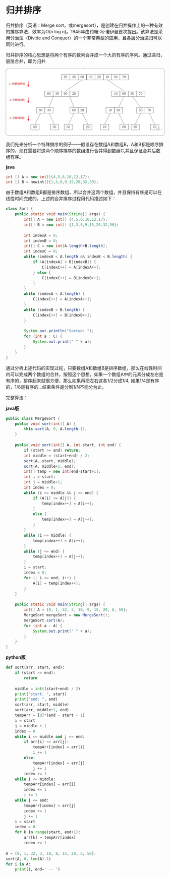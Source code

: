 # 归并排序

归并排序（英语：Merge sort，或mergesort），是创建在归并操作上的一种有效的排序算法，效率为O(n log n)。1945年由约翰·冯·诺伊曼首次提出。该算法是采用分治法（Divide and Conquer）的一个非常典型的应用，且各层分治递归可以同时进行。

归并排序的核心思想是将两个有序的数列合并成一个大的有序的序列。通过递归，层层合并，即为归并.

![](images/3.png)

我们先来分析一个特殊排序的例子——假设存在数组A和数组B，A和B都是顺序排序的，现在需要将这两个顺序排序的数组进行合并得到数组C,并且保证合并后数组有序。

**java**

```java
int [] A = new int[]{4,5,6,10,12,17};
int [] B = newint[]{1,3,8,9,15,20,32,50};
```

由于数组A和数组B都是排序数组，所以合并这两个数组，并且保持有序是可以在线性时间完成的，上述的合并排序过程用代码描述如下：

```java
class Sort {
    public static void main(String[] args) {
        int[] A = new int[] {4,5,6,10,12,17};
        int[] B = new int[] {1,3,8,9,15,20,32,50};

        int indexA = 0;
        int indexB = 0;
        int[] C = new int[A.length+B.length];
        int indexC = 0;
        while (indexA < A.length && indexB < B.length) {
            if (A[indexA] < B[indexB]) {
                C[indexC++] = A[indexA++];
            } else {
                C[indexC++] = B[indexB++];
            }
        }
        while (indexA < A.length) {
            C[indexC++] = A[indexA++];
        }
        while (indexB < B.length) {
            C[indexC++] = B[indexB++];
        }

        System.out.println("Sorted: ");
        for (int a : C) {
            System.out.print(" " + a);
        }
    }
}
```

通过分析上述代码的实现过程，只要数组A和数组B是排序数组，那么在线性时间内可以完成两个数组的合并。按照这个思想，如果一个数组A中的元素分成左右是有序的，排序起来就很方便，那么如果再把左右这各1/2分成1/4, 如果1/4是有序的，1/8是有序的...结束条件是分到1/N不能分为止。

完整算法：

**java版**

```java
public class MergeSort {
    public void sort(int[] A) {
        this.sort(A, 0, A.length-1);
    }

    public void sort(int[] A, int start, int end) {
        if (start >= end) return;
        int middle = (start+end) / 2;
        sort(A, start, middle);
        sort(A, middle+1, end);
        int[] temp = new int[end-start+1];
        int i = start;
        int j = middle+1;
        int index = 0;
        while (i <= middle && j <= end) {
            if (A[i] <= A[j]) {
                temp[index++] = A[i++];
            }
            else {
                temp[index++] = A[j++];
            }
        }
        while (i <= middle) {
            temp[index++] = A[i++];
        }
        while (j <= end) {
            temp[index++] = A[j++];
        }
        i = start;
        index = 0;
        for (; i <= end; i++) {
            A[i] = temp[index++];
        }
    }
    
    public static void main(String[] args) {
        int[] A = {8, 1, 32, 3, 10, 9, 15, 20, 6, 50};
        MergeSort mergeSort = new MergeSort();
        mergeSort.sort(A);
        for (int a : A) {
            System.out.print(" " + a);
        }
    }
}
```

**python版**

```Python
def sort(arr, start, end):
    if (start >= end):
        return

    middle = int((start+end) / 2)
    print("start: ", start)
    print("end: ", end)
    sort(arr, start, middle)
    sort(arr, middle+1, end)
    tempArr = [0]*(end - start + 1)
    i = start
    j = middle + 1
    index = 0
    while i <= middle and j <= end:
        if arr[i] <= arr[j]:
            tempArr[index] = arr[i]
            i += 1
        else:
            tempArr[index] = arr[j]
            j += 1
        index += 1
    while i <= middle:
        tempArr[index] = arr[i]
        index += 1
        i += 1
    while j <= end:
        tempArr[index] = arr[j]
        index += 1
        j += 1
    i = start
    index = 0
    for k in range(start, end+1):
        arr[k] = tempArr[index]
        index += 1

A = [8, 1, 32, 3, 10, 9, 15, 20, 6, 50];
sort(A, 0, len(A)-1)
for i in A:
    print(i, end=' -- ')
```


